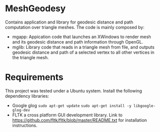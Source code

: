 # MeshGeodesy
Contains application and library for geodesic distance and path computation over triangle meshes. 
The code is mainly composed by:
* mgapp: Appication code that launches an XWindows to render mesh and its geodesic distance and path information through OpenGL.
* mglib: Library code that reads in a triangle mesh from file, and outputs geodesic distance and path of a selected vertex to all other vertices in the triangle mesh.

# Requirements
This project was tested under a Ubuntu system. Install the following dependency libraries: 
* Google glog
```sudo apt-get update```
```sudo apt-get install -y libgoogle-glog-dev```
* FLTK a cross platform GUI development library. Link to https://github.com/fltk/fltk/blob/master/README.txt for installation instructions.

